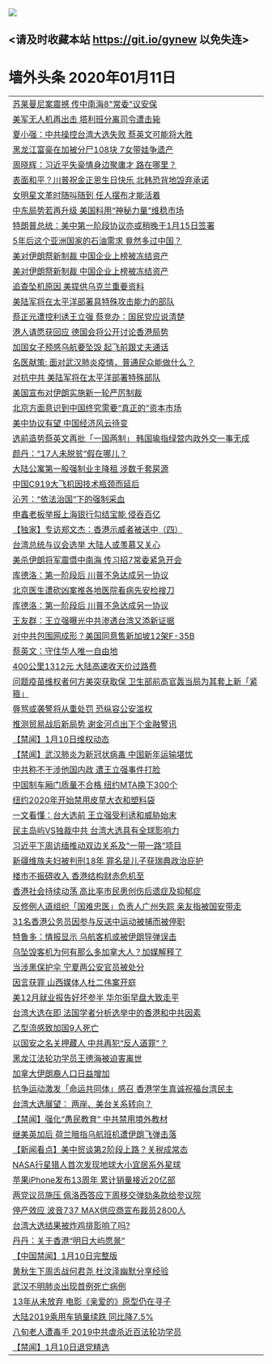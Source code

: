 
<tr>
  <td align=center><img src="https://cdn.jsdelivr.net/gh/gyoupiodf/im1/%E5%BE%AE%E4%BF%A1%E8%AF%B4%E6%98%8E4.jpg" /></td>  
</tr>

## <请及时收藏本站 https://git.io/gynew 以免失连> </a>
# 墙外头条 2020年01月11日</a>

<table>

<tr><td colspan="2" align="left"><a href="https://xball.casa/oo.aspx?name=c1116415&key=eqxowaguscvmxdgc&from=gy">苏莱曼尼案震撼 传中南海8&quot;常委&quot;议安保</a></td></tr>
<tr><td colspan="2" align="left"><a href="https://xball.casa/oo.aspx?name=c1116414&key=eqxowaguscvmxdgc&from=gy">美军无人机再出击 塔利班分离司令遭击毙</a></td></tr>
<tr><td colspan="2" align="left"><a href="https://xball.casa/oo.aspx?name=c1116413&key=eqxowaguscvmxdgc&from=gy">夏小强：中共操控台湾大选失败 蔡英文可能将大胜</a></td></tr>
<tr><td colspan="2" align="left"><a href="https://xball.casa/oo.aspx?name=c1116421&key=eqxowaguscvmxdgc&from=gy">黑龙江富豪在加被分尸108块 7女带娃争遗产</a></td></tr>
<tr><td colspan="2" align="left"><a href="https://xball.casa/oo.aspx?name=c1116444&key=eqxowaguscvmxdgc&from=gy">周晓辉：习近平失豪情身边聚庸才 路在哪里？</a></td></tr>
<tr><td colspan="2" align="left"><a href="https://xball.casa/oo.aspx?name=c1116409&key=eqxowaguscvmxdgc&from=gy">表面和平？川普祝金正恩生日快乐 北韩恐背地毁弃承诺</a></td></tr>
<tr><td colspan="2" align="left"><a href="https://xball.casa/oo.aspx?name=c1116490&key=eqxowaguscvmxdgc&from=gy">女明星文革时随叫随到 任人摆布才能活着</a></td></tr>
<tr><td colspan="2" align="left"><a href="https://xball.casa/oo.aspx?name=c1116404&key=eqxowaguscvmxdgc&from=gy">中东局势若再升级 美国料用“神秘力量”维稳市场</a></td></tr>
<tr><td colspan="2" align="left"><a href="https://xball.casa/oo.aspx?name=c1116405&key=eqxowaguscvmxdgc&from=gy">特朗普总统：美中第一阶段协议亦或稍晚于1月15日签署</a></td></tr>
<tr><td colspan="2" align="left"><a href="https://xball.casa/oo.aspx?name=c1116403&key=eqxowaguscvmxdgc&from=gy">5年后这个亚洲国家的石油需求 竟然多过中国？</a></td></tr>
<tr><td colspan="2" align="left"><a href="https://xball.casa/oo.aspx?name=c1116436&key=eqxowaguscvmxdgc&from=gy">美对伊朗祭新制裁 中国企业上榜被冻结资产</a></td></tr>
<tr><td colspan="2" align="left"><a href="https://xball.casa/oo.aspx?name=c1116422&key=eqxowaguscvmxdgc&from=gy">美对伊朗祭新制裁 中国企业上榜被冻结资产</a></td></tr>
<tr><td colspan="2" align="left"><a href="https://xball.casa/oo.aspx?name=c1116408&key=eqxowaguscvmxdgc&from=gy">追查坠机原因 美提供乌克兰重要资料</a></td></tr>
<tr><td colspan="2" align="left"><a href="https://xball.casa/oo.aspx?name=c1116406&key=eqxowaguscvmxdgc&from=gy">美陆军将在太平洋部署具特殊攻击能力的部队</a></td></tr>
<tr><td colspan="2" align="left"><a href="https://xball.casa/oo.aspx?name=c1116397&key=eqxowaguscvmxdgc&from=gy">蔡正元遭控利诱王立强 蔡竞办：国民党应说清楚</a></td></tr>
<tr><td colspan="2" align="left"><a href="https://xball.casa/oo.aspx?name=c1116398&key=eqxowaguscvmxdgc&from=gy">港人请愿获回应 德国会将公开讨论香港局势</a></td></tr>
<tr><td colspan="2" align="left"><a href="https://xball.casa/oo.aspx?name=c1116465&key=eqxowaguscvmxdgc&from=gy">加国女子预感乌航要坠毁 起飞前跟丈夫通话</a></td></tr>
<tr><td colspan="2" align="left"><a href="https://xball.casa/oo.aspx?name=c1116432&key=eqxowaguscvmxdgc&from=gy">名医献策: 面对武汉肺炎疫情，普通民众能做什么？</a></td></tr>
<tr><td colspan="2" align="left"><a href="https://xball.casa/oo.aspx?name=c1116441&key=eqxowaguscvmxdgc&from=gy">对抗中共 美陆军将在太平洋部署特殊部队</a></td></tr>
<tr><td colspan="2" align="left"><a href="https://xball.casa/oo.aspx?name=c1116458&key=eqxowaguscvmxdgc&from=gy">美国宣布对伊朗实施新一轮严厉制裁</a></td></tr>
<tr><td colspan="2" align="left"><a href="https://xball.casa/oo.aspx?name=c1116460&key=eqxowaguscvmxdgc&from=gy">北京方面意识到中国终究需要“真正的”资本市场</a></td></tr>
<tr><td colspan="2" align="left"><a href="https://xball.casa/oo.aspx?name=c1116482&key=eqxowaguscvmxdgc&from=gy">美中协议有望 中国经济风云待变</a></td></tr>
<tr><td colspan="2" align="left"><a href="https://xball.casa/oo.aspx?name=c1116491&key=eqxowaguscvmxdgc&from=gy">选前造势蔡英文再批「一国两制」 韩国瑜指绿营内政外交一事无成</a></td></tr>
<tr><td colspan="2" align="left"><a href="https://xball.casa/oo.aspx?name=c1116443&key=eqxowaguscvmxdgc&from=gy">颜丹：“17人未脱贫”假在哪儿？</a></td></tr>
<tr><td colspan="2" align="left"><a href="https://xball.casa/oo.aspx?name=c1116412&key=eqxowaguscvmxdgc&from=gy">大陆公寓第一股强制业主降租 涉数千套房源</a></td></tr>
<tr><td colspan="2" align="left"><a href="https://xball.casa/oo.aspx?name=c1116439&key=eqxowaguscvmxdgc&from=gy">中国C919大飞机因技术瓶颈而延后</a></td></tr>
<tr><td colspan="2" align="left"><a href="https://xball.casa/oo.aspx?name=c1116425&key=eqxowaguscvmxdgc&from=gy">沁芳：“依法治国”下的强制采血</a></td></tr>
<tr><td colspan="2" align="left"><a href="https://xball.casa/oo.aspx?name=c1116428&key=eqxowaguscvmxdgc&from=gy">申鑫老板举报上海银行勾结宝能 侵吞百亿</a></td></tr>
<tr><td colspan="2" align="left"><a href="https://xball.casa/oo.aspx?name=c1116424&key=eqxowaguscvmxdgc&from=gy">【独家】专访郑文杰：香港示威者被送中（四）</a></td></tr>
<tr><td colspan="2" align="left"><a href="https://xball.casa/oo.aspx?name=c1116417&key=eqxowaguscvmxdgc&from=gy">台湾总统与议会选举 大陆人或羡慕又关心</a></td></tr>
<tr><td colspan="2" align="left"><a href="https://xball.casa/oo.aspx?name=c1116470&key=eqxowaguscvmxdgc&from=gy">美杀伊朗将军震慑中南海 传习招7常委紧急开会</a></td></tr>
<tr><td colspan="2" align="left"><a href="https://xball.casa/oo.aspx?name=c1116435&key=eqxowaguscvmxdgc&from=gy">库德洛：第一阶段后 川普不急达成另一协议</a></td></tr>
<tr><td colspan="2" align="left"><a href="https://xball.casa/oo.aspx?name=c1116416&key=eqxowaguscvmxdgc&from=gy">北京医生遭砍凶案推各地医院看病先安检搜刀</a></td></tr>
<tr><td colspan="2" align="left"><a href="https://xball.casa/oo.aspx?name=c1116423&key=eqxowaguscvmxdgc&from=gy">库德洛：第一阶段后 川普不急达成另一协议</a></td></tr>
<tr><td colspan="2" align="left"><a href="https://xball.casa/oo.aspx?name=c1116431&key=eqxowaguscvmxdgc&from=gy">王友群：王立强曝光中共渗透台湾又添新证据</a></td></tr>
<tr><td colspan="2" align="left"><a href="https://xball.casa/oo.aspx?name=c1116401&key=eqxowaguscvmxdgc&from=gy">对中共包围网成形？美国同意售新加坡12架F-35B</a></td></tr>
<tr><td colspan="2" align="left"><a href="https://xball.casa/oo.aspx?name=c1116484&key=eqxowaguscvmxdgc&from=gy">蔡英文：守住华人唯一自由地</a></td></tr>
<tr><td colspan="2" align="left"><a href="https://xball.casa/oo.aspx?name=c1116462&key=eqxowaguscvmxdgc&from=gy">400公里1312元 大陆高速收天价过路费</a></td></tr>
<tr><td colspan="2" align="left"><a href="https://xball.casa/oo.aspx?name=c1116489&key=eqxowaguscvmxdgc&from=gy">问题疫苗维权者何方美突获取保 卫生部前高官轰当局为其套上新「紧箍」</a></td></tr>
<tr><td colspan="2" align="left"><a href="https://xball.casa/oo.aspx?name=c1116478&key=eqxowaguscvmxdgc&from=gy">辱骂或袭警将从重处罚 恐纵容公安滥权</a></td></tr>
<tr><td colspan="2" align="left"><a href="https://xball.casa/oo.aspx?name=c1116400&key=eqxowaguscvmxdgc&from=gy">推测贸易战后新局势 谢金河点出下个金融警讯</a></td></tr>
<tr><td colspan="2" align="left"><a href="https://xball.casa/oo.aspx?name=c1116472&key=eqxowaguscvmxdgc&from=gy">【禁闻】1月10日维权动态</a></td></tr>
<tr><td colspan="2" align="left"><a href="https://xball.casa/oo.aspx?name=c1116473&key=eqxowaguscvmxdgc&from=gy">【禁闻】武汉肺炎为新冠状病毒 中国新年运输堪忧</a></td></tr>
<tr><td colspan="2" align="left"><a href="https://xball.casa/oo.aspx?name=c1116427&key=eqxowaguscvmxdgc&from=gy">中共称不干涉他国内政 遭王立强事件打脸</a></td></tr>
<tr><td colspan="2" align="left"><a href="https://xball.casa/oo.aspx?name=c1116437&key=eqxowaguscvmxdgc&from=gy">中国制车厢门质量不合格 纽约MTA换下300个</a></td></tr>
<tr><td colspan="2" align="left"><a href="https://xball.casa/oo.aspx?name=c1116457&key=eqxowaguscvmxdgc&from=gy">纽约2020年开始禁用皮草大衣和塑料袋</a></td></tr>
<tr><td colspan="2" align="left"><a href="https://xball.casa/oo.aspx?name=c1116429&key=eqxowaguscvmxdgc&from=gy">一文看懂：台大选前 王立强受利诱和威胁始末</a></td></tr>
<tr><td colspan="2" align="left"><a href="https://xball.casa/oo.aspx?name=c1116461&key=eqxowaguscvmxdgc&from=gy">民主岛屿VS独裁中共 台湾大选具有全球影响力</a></td></tr>
<tr><td colspan="2" align="left"><a href="https://xball.casa/oo.aspx?name=c1116459&key=eqxowaguscvmxdgc&from=gy">习近平下周访缅推动双边关系及“一带一路”项目</a></td></tr>
<tr><td colspan="2" align="left"><a href="https://xball.casa/oo.aspx?name=c1116480&key=eqxowaguscvmxdgc&from=gy">新疆维族夫妇被判刑18年 罪名是儿子获瑞典政治庇护</a></td></tr>
<tr><td colspan="2" align="left"><a href="https://xball.casa/oo.aspx?name=c1116402&key=eqxowaguscvmxdgc&from=gy">楼市不振碍收入 香港结构财赤危机至</a></td></tr>
<tr><td colspan="2" align="left"><a href="https://xball.casa/oo.aspx?name=c1116463&key=eqxowaguscvmxdgc&from=gy">香港社会持续动荡 高比率市民患创伤后遗症及抑郁症</a></td></tr>
<tr><td colspan="2" align="left"><a href="https://xball.casa/oo.aspx?name=c1116488&key=eqxowaguscvmxdgc&from=gy">反修例人道组织「国难忠医」负责人广州失踪 亲友指被国安带走</a></td></tr>
<tr><td colspan="2" align="left"><a href="https://xball.casa/oo.aspx?name=c1116485&key=eqxowaguscvmxdgc&from=gy">31名香港公务员因参与反送中运动被捕而被停职</a></td></tr>
<tr><td colspan="2" align="left"><a href="https://xball.casa/oo.aspx?name=c1116466&key=eqxowaguscvmxdgc&from=gy">特鲁多：情报显示 乌航客机或被伊朗导弹误击</a></td></tr>
<tr><td colspan="2" align="left"><a href="https://xball.casa/oo.aspx?name=c1116454&key=eqxowaguscvmxdgc&from=gy">乌坠毁客机为何有那么多加拿大人？加媒解释了</a></td></tr>
<tr><td colspan="2" align="left"><a href="https://xball.casa/oo.aspx?name=c1116440&key=eqxowaguscvmxdgc&from=gy">当涉黑保护伞 宁夏两公安官员被处分</a></td></tr>
<tr><td colspan="2" align="left"><a href="https://xball.casa/oo.aspx?name=c1116487&key=eqxowaguscvmxdgc&from=gy">因言获罪 山西媒体人杜二伟案开庭</a></td></tr>
<tr><td colspan="2" align="left"><a href="https://xball.casa/oo.aspx?name=c1116407&key=eqxowaguscvmxdgc&from=gy">美12月就业报告好坏参半 华尔街早盘大致走平</a></td></tr>
<tr><td colspan="2" align="left"><a href="https://xball.casa/oo.aspx?name=c1116481&key=eqxowaguscvmxdgc&from=gy">台湾大选在即 法国学者分析选举中的香港和中共因素</a></td></tr>
<tr><td colspan="2" align="left"><a href="https://xball.casa/oo.aspx?name=c1116467&key=eqxowaguscvmxdgc&from=gy">乙型流感致加国9人死亡</a></td></tr>
<tr><td colspan="2" align="left"><a href="https://xball.casa/oo.aspx?name=c1116483&key=eqxowaguscvmxdgc&from=gy">以国安之名关押藏人 中共再犯“反人道罪”？</a></td></tr>
<tr><td colspan="2" align="left"><a href="https://xball.casa/oo.aspx?name=c1116430&key=eqxowaguscvmxdgc&from=gy">黑龙江法轮功学员王德海被迫害离世</a></td></tr>
<tr><td colspan="2" align="left"><a href="https://xball.casa/oo.aspx?name=c1116464&key=eqxowaguscvmxdgc&from=gy">加拿大伊朗裔人口日益增加</a></td></tr>
<tr><td colspan="2" align="left"><a href="https://xball.casa/oo.aspx?name=c1116486&key=eqxowaguscvmxdgc&from=gy">抗争运动激发「命运共同体」感召 香港学生真诚祝福台湾民主</a></td></tr>
<tr><td colspan="2" align="left"><a href="https://xball.casa/oo.aspx?name=c1116479&key=eqxowaguscvmxdgc&from=gy">台湾大选展望： 两岸、美台关系转向？</a></td></tr>
<tr><td colspan="2" align="left"><a href="https://xball.casa/oo.aspx?name=c1116445&key=eqxowaguscvmxdgc&from=gy">【禁闻】强化“愚民教育” 中共禁用境外教材</a></td></tr>
<tr><td colspan="2" align="left"><a href="https://xball.casa/oo.aspx?name=c1116434&key=eqxowaguscvmxdgc&from=gy">继美英加后 荷兰暗指乌航班机遭伊朗飞弹击落</a></td></tr>
<tr><td colspan="2" align="left"><a href="https://xball.casa/oo.aspx?name=c1116438&key=eqxowaguscvmxdgc&from=gy">【新闻看点】美中贸谈第2阶段上路？关税成常态</a></td></tr>
<tr><td colspan="2" align="left"><a href="https://xball.casa/oo.aspx?name=c1116453&key=eqxowaguscvmxdgc&from=gy">NASA行星猎人首次发现地球大小宜居系外星球</a></td></tr>
<tr><td colspan="2" align="left"><a href="https://xball.casa/oo.aspx?name=c1116455&key=eqxowaguscvmxdgc&from=gy">苹果iPhone发布13周年 累计销量接近20亿部</a></td></tr>
<tr><td colspan="2" align="left"><a href="https://xball.casa/oo.aspx?name=c1116452&key=eqxowaguscvmxdgc&from=gy">两党议员施压 佩洛西答应下周移交弹劾条款给参议院</a></td></tr>
<tr><td colspan="2" align="left"><a href="https://xball.casa/oo.aspx?name=c1116433&key=eqxowaguscvmxdgc&from=gy">停产效应 波音737 MAX供应商宣布裁员2800人</a></td></tr>
<tr><td colspan="2" align="left"><a href="https://xball.casa/oo.aspx?name=c1116456&key=eqxowaguscvmxdgc&from=gy">台湾大选结果被炸鸡排影响了吗?</a></td></tr>
<tr><td colspan="2" align="left"><a href="https://xball.casa/oo.aspx?name=c1116442&key=eqxowaguscvmxdgc&from=gy">丹丹：关于香港“明日大屿愿景”</a></td></tr>
<tr><td colspan="2" align="left"><a href="https://xball.casa/oo.aspx?name=c1116496&key=eqxowaguscvmxdgc&from=gy">【中国禁闻】1月10日完整版</a></td></tr>
<tr><td colspan="2" align="left"><a href="https://xball.casa/oo.aspx?name=c1116493&key=eqxowaguscvmxdgc&from=gy">黄秋生下周舌战何君尧 杜汶泽幽默分享经验</a></td></tr>
<tr><td colspan="2" align="left"><a href="https://xball.casa/oo.aspx?name=c1116494&key=eqxowaguscvmxdgc&from=gy">武汉不明肺炎出现首例死亡病例</a></td></tr>
<tr><td colspan="2" align="left"><a href="https://xball.casa/oo.aspx?name=c1116495&key=eqxowaguscvmxdgc&from=gy">13年从未放弃 电影《亲爱的》原型仍在寻子</a></td></tr>
<tr><td colspan="2" align="left"><a href="https://xball.casa/oo.aspx?name=c1116492&key=eqxowaguscvmxdgc&from=gy">大陆2019乘用车销量续跌  同比降7.5%</a></td></tr>
<tr><td colspan="2" align="left"><a href="https://xball.casa/oo.aspx?name=c1116497&key=eqxowaguscvmxdgc&from=gy">八旬老人遭毒手 2019中共虐杀近百法轮功学员</a></td></tr>
<tr><td colspan="2" align="left"><a href="https://xball.casa/oo.aspx?name=c1116471&key=eqxowaguscvmxdgc&from=gy">【禁闻】1月10日退党精选</a></td></tr>

</table>

